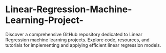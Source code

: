 # Linear-Regression-Machine-Learning-Project-
Discover a comprehensive GitHub repository dedicated to Linear Regression machine learning projects. Explore code, resources, and tutorials for implementing and applying efficient linear regression models.
